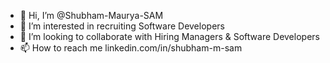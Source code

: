 - 👋 Hi, I’m @Shubham-Maurya-SAM
- 👀 I’m interested in recruiting Software Developers
- 💞️ I’m looking to collaborate with Hiring Managers & Software Developers 
- 📫 How to reach me linkedin.com/in/shubham-m-sam

<!---
Shubham-Maurya-SAM/Shubham-Maurya-SAM is a ✨ special ✨ repository because its `README.md` (this file) appears on your GitHub profile.
You can click the Preview link to take a look at your changes.
--->
